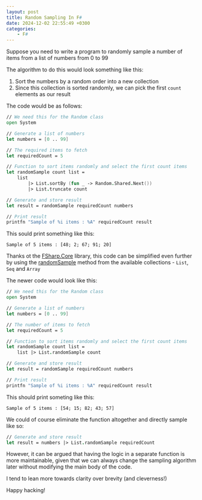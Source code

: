 ```yaml
---
layout: post
title: Random Sampling In F#
date: 2024-12-02 22:55:49 +0300
categories:
    - F#
---
```


Suppose you need to write a program to randomly sample a number of items from a list of numbers from 0 to 99

The algorithm to do this would look something like this:

1. Sort the numbers by a random order into a new collection
2. Since this collection is sorted randomly, we can pick the first `count` elements as our result

The code would be as follows:

```fsharp
// We need this for the Random class
open System

// Generate a list of numbers
let numbers = [0 .. 99]

// The required items to fetch
let requiredCount = 5

// Function to sort items randomly and select the first count items
let randomSample count list =
    list 
        |> List.sortBy (fun _ -> Random.Shared.Next()) 
        |> List.truncate count

// Generate and store result
let result = randomSample requiredCount numbers

// Print result
printfn "Sample of %i items : %A" requiredCount result
```

This sould print something like this:

```plaintext
Sample of 5 items : [48; 2; 67; 91; 20]
```

Thanks ot the [FSharp.Core](https://www.nuget.org/packages/fsharp.core/) library, this code can be simplified even further by using the [randomSample](https://fsharp.github.io/fsharp-core-docs/reference/fsharp-collections-listmodule.html#randomSample) method from the available collections - `List`, `Seq` and `Array`

The newer code would look like this:

```fsharp
// We need this for the Random class
open System

// Generate a list of numbers
let numbers = [0 .. 99]

// The number of items to fetch
let requiredCount = 5

// Function to sort items randomly and select the first count items
let randomSample count list =
    list |> List.randomSample count

// Generate and store result
let result = randomSample requiredCount numbers

// Print result
printfn "Sample of %i items : %A" requiredCount result
```

This should print someting like this:

```plaintext
Sample of 5 items : [54; 15; 82; 43; 57]
```
We could of course eliminate the function altogether and directly sample like so:

```fsharp
// Generate and store result
let result = numbers |> List.randomSample requiredCount
```

However, it can be argued that having the logic in a separate function is more maintainable, given that we can always change the sampling algorithm later without modifying the main body of the code.

I tend to lean more towards clarity over brevity (and cleverness!)

Happy hacking!